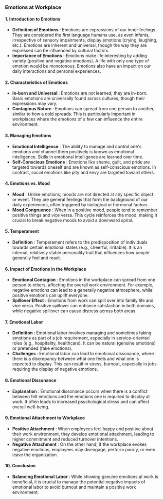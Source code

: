 ### Emotions at Workplace

#### **1. Introduction to Emotions**

* **Definition of Emotions** : Emotions are expressions of our inner feelings. They are considered the first language humans use, as even infants, irrespective of sensory impairments, display emotions (crying, laughing, etc.). Emotions are inherent and universal, though the way they are expressed can be influenced by cultural factors.
* **Importance of Emotions** : Emotions make life interesting by adding variety (positive and negative emotions). A life with only one type of emotion would be monotonous. Emotions also have an impact on our daily interactions and personal experiences.

#### **2. Characteristics of Emotions**

* **In-born and Universal** : Emotions are not learned; they are in-born. Basic emotions are universally found across cultures, though their expressions may vary.
* **Contagious Nature** : Emotions can spread from one person to another, similar to how a cold spreads. This is particularly important in workplaces where the emotions of a few can influence the entire environment.

#### **3. Managing Emotions**

* **Emotional Intelligence** : The ability to manage and control one's emotions and channel them positively is known as emotional intelligence. Skills in emotional intelligence are learned over time.
* **Self-Conscious Emotions** : Emotions like shame, guilt, and pride are targeted towards oneself and are known as self-conscious emotions. In contrast, social emotions like pity and envy are targeted toward others.

#### **4. Emotions vs. Mood**

* **Mood** : Unlike emotions, moods are not directed at any specific object or event. They are general feelings that form the background of our daily experiences, often triggered by biological or hormonal factors.
* **Mood Congruence** : When in a positive mood, people tend to remember positive things and vice versa. This cycle reinforces the mood, making it crucial to break negative moods to avoid a downward spiral.

#### **5. Temperament**

* **Definition** : Temperament refers to the predisposition of individuals towards certain emotional states (e.g., cheerful, irritable). It is an internal, relatively stable personality trait that influences how people generally feel and react.

#### **6. Impact of Emotions in the Workplace**

* **Emotional Contagion** : Emotions in the workplace can spread from one person to others, affecting the overall work environment. For example, negative emotions can lead to a generally negative atmosphere, while positive emotions can uplift everyone.
* **Spillover Effect** : Emotions from work can spill over into family life and vice versa. Positive spillover can enhance satisfaction in both domains, while negative spillover can cause distress across both areas.

#### **7. Emotional Labor**

* **Definition** : Emotional labor involves managing and sometimes faking emotions as part of a job requirement, especially in service-oriented roles (e.g., hospitality, healthcare). It can be natural (genuine emotions) or pretended (fake emotions).
* **Challenges** : Emotional labor can lead to emotional dissonance, where there is a discrepancy between what one feels and what one is expected to display. This can result in stress, burnout, especially in jobs requiring the display of negative emotions.

#### **8. Emotional Dissonance**

* **Explanation** : Emotional dissonance occurs when there is a conflict between felt emotions and the emotions one is required to display at work. It often leads to increased psychological stress and can affect overall well-being.

#### **9. Emotional Attachment to Workplace**

* **Positive Attachment** : When employees feel happy and positive about their work environment, they develop emotional attachment, leading to higher commitment and reduced turnover intentions.
* **Negative Attachment** : On the other hand, if the workplace evokes negative emotions, employees may disengage, perform poorly, or even leave the organization.

#### **10. Conclusion**

* **Balancing Emotional Labor** : While showing genuine emotions at work is beneficial, it is crucial to manage the potential negative impacts of emotional labor to avoid burnout and maintain a positive work environment.
